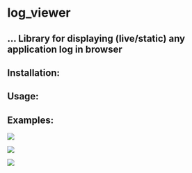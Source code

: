 # log_viewer

... Library for displaying (live/static) any application log in browser
---

Installation:
---
    

Usage:
---    


Examples:
---
![](https://raw.githubusercontent.com/swifty94/RepoName/branch/folder/image.png)

![](https://raw.githubusercontent.com/swifty94/RepoName/branch/folder/image.png)

![](https://raw.githubusercontent.com/swifty94/RepoName/branch/folder/image.png)